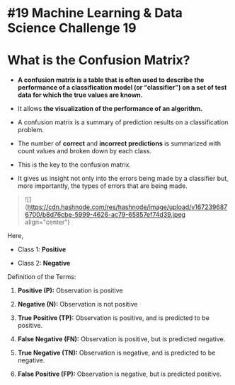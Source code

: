 # #19 Machine Learning & Data Science Challenge 19

# What is the Confusion Matrix?

* **A confusion matrix is a table that is often used to describe the performance of a classification model (or “classifier”) on a set of test data for which the true values are known.**
    
* It allows **the visualization of the performance of an algorithm.**
    
* A confusion matrix is a summary of prediction results on a classification problem.
    
* The number of **correct** and **incorrect predictions** is summarized with count values and broken down by each class.
    

* This is the key to the confusion matrix.
    
* It gives us insight not only into the errors being made by a classifier but, more importantly, the types of errors that are being made.
    

> ![](https://cdn.hashnode.com/res/hashnode/image/upload/v1672396876700/b8d76cbe-5999-4626-ac79-65857ef74d39.jpeg align="center")

Here,

* Class 1: **Positive**
    
* Class 2: **Negative**
    

Definition of the Terms:

1. **Positive (P):** Observation is positive
    
2. **Negative (N):** Observation is not positive
    
3. **True Positive (TP):** Observation is positive, and is predicted to be positive.
    
4. **False Negative (FN):** Observation is positive, but is predicted negative.
    
5. **True Negative (TN):** Observation is negative, and is predicted to be negative.
    
6. **False Positive (FP):** Observation is negative, but is predicted positive.